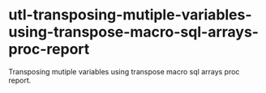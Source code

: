 # utl-transposing-mutiple-variables-using-transpose-macro-sql-arrays-proc-report
Transposing mutiple variables using transpose macro sql arrays proc report.
